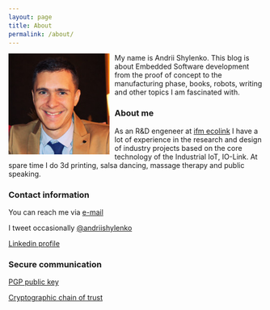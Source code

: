 ```yaml
---
layout: page
title: About
permalink: /about/
---
```


<img style="float: left; padding-left: 0px; padding-bottom: 10px; padding-right: 10px;" src="/images/img/me.jpg" > My name is Andrii Shylenko. This blog is about Embedded Software development from the proof of concept to the manufacturing phase, books, robots, writing and other topics I am fascinated with.


### About me

As an R&D engeneer at [ifm ecolink](https://www.ifm.com) I have a lot of experience in the research and design of industry projects based on the core technology of the Industrial IoT, IO-Link. 
At spare time I do 3d printing, salsa dancing, massage therapy and public speaking.

### Contact information
You can reach me via [e-mail](mailto:andrii@shylenko.com)

I tweet occasionally [@andriishylenko](https://twitter.com/AndriiShylenko)

[Linkedin profile](https://www.linkedin.com/in/andrewshylenko/)

### Secure communication
[PGP public key](/publickey/)

[Cryptographic chain of trust](https://keybase.io/shylenko)

